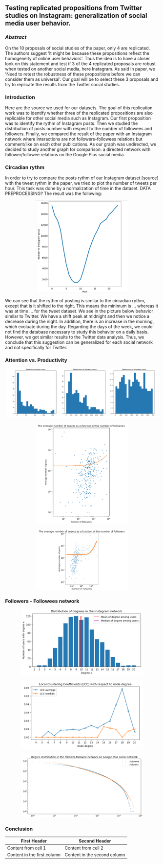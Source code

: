 ## Testing replicated propositions from Twitter studies on Instagram: generalization of social media user behavior.



### ***Abstract***

On the 10 proposals of social studies of the paper, only 4 are replicated. The authors suggest 'it might be because these propositions reflect the homogeneity of online user behaviors'. Thus the idea is to have a closer look on this statement and test if 3 of the 4 replicated proposals are robust when tested on another social media, here Instagram. As said in paper, we 'Need to retest the robustness of these propositions before we can consider them as universal’. Our goal will be to select these 3 proposals and try to replicate the results from the Twitter social studies.

### Introduction

Here are the source we used for our datasets. The goal of this replication work was to identify whether three of the replicated propositions are also replicable for other social media such as Instagram. Our first proposition was to identify the rythm of Instagram posts. Then we studied the distribution of posts number with respect to the number of followees and followers. Finally, we compared the result of the paper with an Instagram network where interactions are not followers-followees relations but comment/like on each other publications. As our graph was undirected, we decided to study another graph for comparison: a directed network with follower/followee relations on the Google Plus social media.

### Circadian rythm

In order to try to compare the posts rythm of our Instagram dataset [source] with the tweet rythm in the paper, we tried to plot the number of tweets per hour. This task was done by a normalization of time in the dataset. DATA PREPROCESSING? The result was the following:

<p align="center">
<img src="./CR.PNG" width="300" />
 </p>

We can see that the rythm of posting is similar to the circadian rythm, except that is it shifted to the right. This means the minimum is ... whereas it was at time ... for the tweet dataset.
We see in the picture below behavior similar to Twitter. We have a shift peak at midnight and then we notice a decrease during the night. In addition, there is an increase in the morning, which evoluate during the day. 
Regarding the days of the week, we could not find the database necessary to study this behavior on a daily basis. 
However, we got similar results to the Twitter data analysis. Thus, we conclude that this suggestion can be generalized for each social network and not specifically for Twitter. 


 ### Attention vs. Productivity
 
<p align="center">
<img src="./AP4.png" width="500" />
 </p>
 
 <p align="center">
<img src="./AP1.png" width="300" />
 </p>
 
 <p align="center">
<img src="./AP3.png" width="300" />
 </p>


### Followers - Followees network

<p align="center">
<img src="./FF2.png" width="400" />
 </p>
 
 <p align="center">
<img src="./FF1.png" width="400" />
 </p>

<p align="center">
<img src="./FF.png" width="400" />
 </p>

### Conclusion

First Header | Second Header
------------ | -------------
Content from cell 1 | Content from cell 2
Content in the first column | Content in the second column
